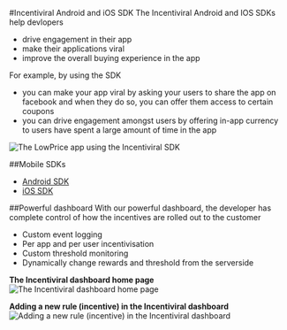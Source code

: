 #Incentiviral Android and iOS SDK
The Incentiviral Android and IOS SDKs help devlopers 
- drive engagement in their app
- make their applications viral
- improve the overall buying experience in the app

For example, by using the SDK
- you can make your app viral by asking your users to share the app on facebook and when they do so, you can offer them access to certain coupons
- you can drive engagement amongst users by offering in-app currency to users have spent a large amount of time in the app

![The LowPrice app using the Incentiviral SDK ](http://s27.postimg.org/xca7v5smr/incentiviral1.png "The LowPrice android app using the Incentiviral SDK")

##Mobile SDKs
- [Android SDK](https://github.com/triveous/Incentiviral/tree/master/android)
- [iOS SDK](https://github.com/triveous/Incentiviral/tree/master/ios)

##Powerful dashboard
With our powerful dashboard, the developer has complete control of how the incentives are rolled out to the customer
- Custom event logging
- Per app and per user incentivisation
- Custom threshold monitoring
- Dynamically change rewards and threshold from the serverside

**The Incentiviral dashboard home page**
![The Incentiviral dashboard home page ](http://s21.postimg.org/hxbyq1cav/iv_dashboard.png "The Incentiviral dashboard home page")

**Adding a new rule (incentive) in the Incentiviral dashboard**
![Adding a new rule (incentive) in the Incentiviral dashboard](http://s18.postimg.org/zacfeca3t/iv_dashboard_rule.png "Adding a new rule (incentive) in the Incentiviral dashboard")
